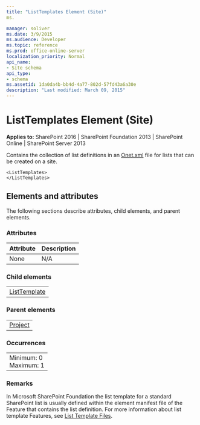 ```yaml
---
title: "ListTemplates Element (Site)"
ms.

manager: soliver
ms.date: 3/9/2015
ms.audience: Developer
ms.topic: reference
ms.prod: office-online-server
localization_priority: Normal
api_name:
- Site schema
api_type:
- schema
ms.assetid: 1da0da4b-bb4d-4a77-802d-57fd43a6a30e
description: "Last modified: March 09, 2015"
---
```


# ListTemplates Element (Site)

 
  
 **Applies to:** SharePoint 2016 | SharePoint Foundation 2013 | SharePoint Online | SharePoint Server 2013
  
Contains the collection of list definitions in an [Onet.xml](http://msdn.microsoft.com/library/b99d6657-d9ae-4135-a43c-c58cdfcdc6c1%28Office.15%29.aspx) file for lists that can be created on a site. 
  
```
<ListTemplates>
</ListTemplates>
```

## Elements and attributes

The following sections describe attributes, child elements, and parent elements.

### Attributes

|**Attribute**|**Description**|
|:-----|:-----|
|None  <br/> |N/A  <br/> |
   
### Child elements

||
|:-----|
|[ListTemplate](listtemplate-element-site.md)|
   
### Parent elements

||
|:-----|
|[Project](project-element-site.md)|
   
### Occurrences

||
|:-----|
|Minimum: 0  <br/> Maximum: 1  <br/> |
   
### Remarks

In Microsoft SharePoint Foundation the list template for a standard SharePoint list is usually defined within the element manifest file of the Feature that contains the list definition. For more information about list template Features, see [List Template Files](../../sharepoint-features-schemas/list-template-files/list-template-files.md).
  

